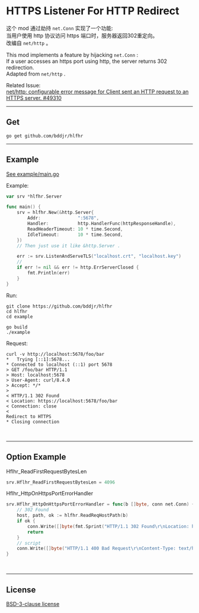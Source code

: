 # HTTPS Listener For HTTP Redirect

这个 mod 通过劫持 `net.Conn` 实现了一个功能:   
当用户使用 http 协议访问 https 端口时，服务器返回302重定向。  
改编自 `net/http` 。  

This mod implements a feature by hijacking `net.Conn` :  
If a user accesses an https port using http, the server returns 302 redirection.  
Adapted from `net/http` .  

Related Issue:  
[net/http: configurable error message for Client sent an HTTP request to an HTTPS server. #49310](https://github.com/golang/go/issues/49310)  

***
## Get
```
go get github.com/bddjr/hlfhr
```

***
## Example
[See example/main.go](example/main.go)  

Example:  
```go
var srv *hlfhr.Server

func main() {
	srv = hlfhr.New(&http.Server{
		Addr:              ":5678",
		Handler:           http.HandlerFunc(httpResponseHandle),
		ReadHeaderTimeout: 10 * time.Second,
		IdleTimeout:       10 * time.Second,
	})
	// Then just use it like &http.Server .

	err := srv.ListenAndServeTLS("localhost.crt", "localhost.key")
	// 
	if err != nil && err != http.ErrServerClosed {
		fmt.Println(err)
	}
}
```

Run:  
```
git clone https://github.com/bddjr/hlfhr
cd hlfhr
cd example

go build
./example
```

Request:  
```curl
curl -v http://localhost:5678/foo/bar
*   Trying [::1]:5678...
* Connected to localhost (::1) port 5678
> GET /foo/bar HTTP/1.1
> Host: localhost:5678
> User-Agent: curl/8.4.0
> Accept: */*
>
< HTTP/1.1 302 Found
< Location: https://localhost:5678/foo/bar
< Connection: close
<
Redirect to HTTPS
* Closing connection
```

<br/>

***
## Option Example

Hflhr_ReadFirstRequestBytesLen
```go
srv.Hflhr_ReadFirstRequestBytesLen = 4096
```

Hflhr_HttpOnHttpsPortErrorHandler
```go
srv.Hflhr_HttpOnHttpsPortErrorHandler = func(b []byte, conn net.Conn) {
    // 302 Found
    host, path, ok := hlfhr.ReadReqHostPath(b)
    if ok {
        conn.Write([]byte(fmt.Sprint("HTTP/1.1 302 Found\r\nLocation: https://", host, path, "\r\nConnection: close\r\n\r\nRedirect to HTTPS\n")))
        return
    }
    // script
    conn.Write([]byte("HTTP/1.1 400 Bad Request\r\nContent-Type: text/html\r\nConnection: close\r\n\r\n<script> location.protocol = 'https:' </script>\n"))
}
```

<br/>

***
## License
[BSD-3-clause license](LICENSE.txt)  
